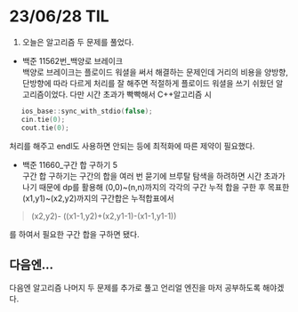 # 23/06/28 TIL

1. 오늘은 알고리즘 두 문제를 풀었다.

- 백준 11562번\_백양로 브레이크
  <br/>
  백양로 브레이크는 플로이드 워셜을 써서 해결하는 문제인데 거리의 비용을 양방향, 단방향에 따라 다르게 처리를 잘 해주면 적절하게 플로이드 워셜을 쓰기 쉬웠던 알고리즘이었다.
  다만 시간 초과가 빡빡해서 C++알고리즘 시

```c++
   ios_base::sync_with_stdio(false);
   cin.tie(0);
   cout.tie(0);
```

처리를 해주고 endl도 사용하면 안되는 등에 최적화에 따른 제약이 필요했다.

- 백준 11660\_구간 합 구하기 5
  <br/>
  구간 합 구하기는 구간의 합을 여러 번 묻기에 브루탈 탐색을 하려하면 시간 초과가 나기 때문에 dp를 활용해 (0,0)~(n,n)까지의 각각의 구간 누적 합을 구한 후
  목표한 (x1,y1)~(x2,y2)까지의 구간합은 누적합표에서

> (x2,y2)- ((x1-1,y2)+(x2,y1-1)-(x1-1,y1-1))

를 하여서 필요한 구간 합을 구하면 됐다.

## 다음엔...

다음엔 알고리즘 나머지 두 문제를 추가로 풀고 언리얼 엔진을 마저 공부하도록 해야겠다.
